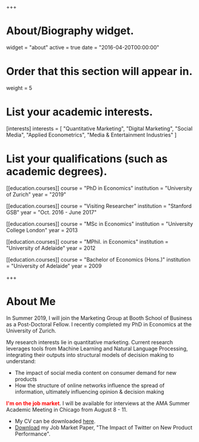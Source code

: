 +++
# About/Biography widget.
widget = "about"
active = true
date = "2016-04-20T00:00:00"

# Order that this section will appear in.
weight = 5

# List your academic interests.
[interests]
  interests = [
    "Quantitative Marketing",
    "Digital Marketing",
    "Social Media",
    "Applied Econometrics",
    "Media & Entertainment Industries"
  ]

# List your qualifications (such as academic degrees).
[[education.courses]]
  course = "PhD in Economics"
  institution = "University of Zurich"
  year = "2019"

[[education.courses]]
  course = "Visiting Researcher"
  institution = "Stanford GSB"
  year = "Oct. 2016 - June 2017"

[[education.courses]]
  course = "MSc in Economics"
  institution = "University College London"
  year = 2013

[[education.courses]]
  course = "MPhil. in Economics"
  institution = "University of Adelaide"
  year = 2012

[[education.courses]]
  course = "Bachelor of Economics (Hons.)"
  institution = "University of Adelaide"
  year = 2009
 
+++

# About Me

In Summer 2019, I will join the Marketing Group at Booth School of Business as a Post-Doctoral Fellow.
I recently completed my PhD in Economics at the University of Zurich.

My research interests lie in quantitative marketing.
Current research leverages tools from Machine Learning and Natural Language Processing, integrating their outputs into structural models of decision making to understand:

* The impact of social media content on consumer demand for new products
* How the structure of online networks influence the spread of information, ultimately influencing opinion & decision making

<strong style="color: red;">I'm on the job market</strong>. I will be available for interviews at the AMA Summer Academic Meeting in Chicago from August 8 - 11.

* My CV can be downloaded [here](files/lachlandeer-cv.pdf).
* [Download](files/lachlandeer-cv.pdf) my Job Market Paper, "The Impact of Twitter on New Product Performance".
